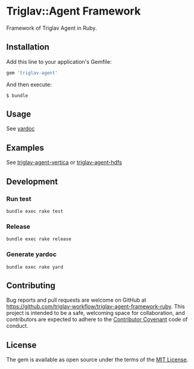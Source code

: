# Triglav::Agent Framework

Framework of Triglav Agent in Ruby.

## Installation

Add this line to your application's Gemfile:

```ruby
gem 'triglav-agent'
```

And then execute:

```
$ bundle
```

## Usage

See [yardoc](https://triglav-dataflow.github.io/triglav-agent-framework-ruby/)

## Examples

See [triglav-agent-vertica](https://github.com/triglav-workflow/triglav-agent-vertica) or [triglav-agent-hdfs](https://github.com/triglav-workflow/triglav-agent-hdfs)

## Development

### Run test

```
bundle exec rake test
```

### Release

```
bundle exec rake release
```

### Generate yardoc

```
bundle exec rake yard
```

## Contributing

Bug reports and pull requests are welcome on GitHub at https://github.com/triglav-workflow/triglav-agent-framework-ruby. This project is intended to be a safe, welcoming space for collaboration, and contributors are expected to adhere to the [Contributor Covenant](http://contributor-covenant.org) code of conduct.

## License

The gem is available as open source under the terms of the [MIT License](http://opensource.org/licenses/MIT).

